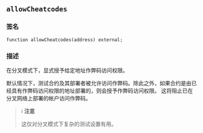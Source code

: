 ## `allowCheatcodes`

### 签名

```solidity
function allowCheatcodes(address) external;
```

### 描述

在分叉模式下，显式授予给定地址作弊码访问权限。

默认情况下，测试合约及其部署者被允许访问作弊码。除此之外，如果合约是由已经具有作弊码访问权限的地址部署的，则会授予作弊码访问权限。
这将阻止已在分叉网络上部署的帐户访问作弊码。

> ℹ️ **注意**
>
> 这仅对分叉模式下复杂的测试设置有用。 